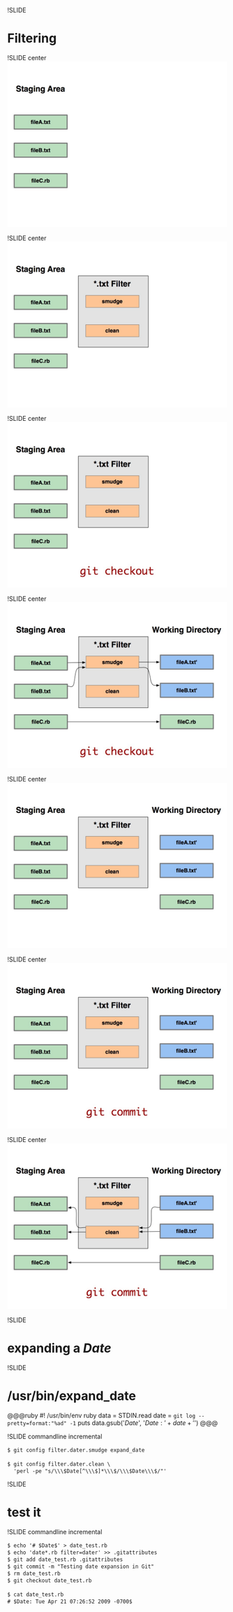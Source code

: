 !SLIDE 

# Filtering #

!SLIDE center
![img/Filtering/Filtering.371.jpg](img/Filtering/Filtering.371.jpg)

!SLIDE center
![img/Filtering/Filtering.372.jpg](img/Filtering/Filtering.372.jpg)

!SLIDE center
![img/Filtering/Filtering.373.jpg](img/Filtering/Filtering.373.jpg)

!SLIDE center
![img/Filtering/Filtering.374.jpg](img/Filtering/Filtering.374.jpg)

!SLIDE center
![img/Filtering/Filtering.375.jpg](img/Filtering/Filtering.375.jpg)

!SLIDE center
![img/Filtering/Filtering.376.jpg](img/Filtering/Filtering.376.jpg)

!SLIDE center
![img/Filtering/Filtering.377.jpg](img/Filtering/Filtering.377.jpg)

!SLIDE

# expanding a $Date$ #

!SLIDE

# /usr/bin/expand_date

@@@ruby
	#! /usr/bin/env ruby
	data = STDIN.read
	date = `git log --pretty=format:"%ad" -1`
	puts data.gsub('$Date$', 
			'$Date: ' + date + '$')
@@@

!SLIDE commandline incremental

	$ git config filter.dater.smudge expand_date

	$ git config filter.dater.clean \
	  'perl -pe "s/\\\$Date[^\\\$]*\\\$/\\\$Date\\\$/"'
	
!SLIDE 

# test it #

!SLIDE commandline incremental

	$ echo '# $Date$' > date_test.rb
	$ echo 'date*.rb filter=dater' >> .gitattributes
	$ git add date_test.rb .gitattributes
	$ git commit -m "Testing date expansion in Git"
	$ rm date_test.rb
	$ git checkout date_test.rb

	$ cat date_test.rb	
	# $Date: Tue Apr 21 07:26:52 2009 -0700$